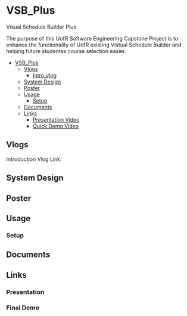 # VSB_Plus

Visual Schedule Builder Plus

The purpose of this UofR Software Engineering Capstone Project is to enhance the functionality of UofR existing Vistual Schedule Builder and helping future studentes course selection easier.

- [VSB_Plus](#VSB_Plus)
  - [Vlogs](#vlog)
    - [Intro_vlog](#intro_vlog)
  - [System Design](#system-design)
  - [Poster](#poster)
  - [Usage](#usage)
    - [Setup](#setup)
  - [Documents](#documents)
  - [Links](#links)
    - [Presentation Video](#presentation-video)
    - [Quick Demo Video](#quick-demo-video)

## Vlogs
Introduction Vlog Link: 
## System Design

## Poster

## Usage

### Setup

## Documents

## Links

### Presentation

### Final Demo
